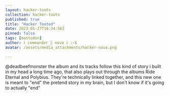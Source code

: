 ```yaml
---
layout: hacker-toots
collection: hacker-toots
published: true
title: "Hacker Tooted"
date: 2023-05-27T16:34:56Z
pinned: false
tags: [mastodon]
author: ⸸ commander ░ nova ⸸ :~$
avatar: /assets/media_attachments/hacker-nova.png

---
```


<p>@deadbeefmonster the album and its tracks follow this kind of story i built in my head a long time ago, that also plays out through the albums Ride Eternal and Polybius. They&#39;re technically linked together, and this new one is meant to &quot;end&quot; the pretend story in my brain, but I don&#39;t know if it&#39;s going to actually &quot;end&quot;</p>


